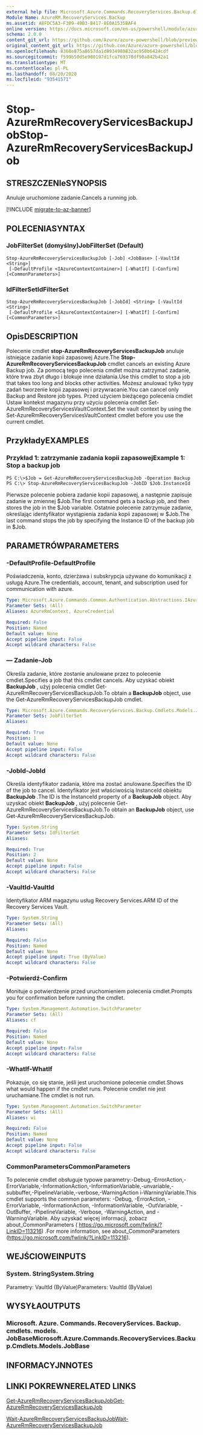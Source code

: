 ```yaml
---
external help file: Microsoft.Azure.Commands.RecoveryServices.Backup.dll-Help.xml
Module Name: AzureRM.RecoveryServices.Backup
ms.assetid: A8FDC5A3-F309-49B3-B417-8E0A1535BAF4
online version: https://docs.microsoft.com/en-us/powershell/module/azurerm.recoveryservices.backup/stop-azurermrecoveryservicesbackupjob
schema: 2.0.0
content_git_url: https://github.com/Azure/azure-powershell/blob/preview/src/ResourceManager/RecoveryServices/Commands.RecoveryServices.Backup/help/Stop-AzureRmRecoveryServicesBackupJob.md
original_content_git_url: https://github.com/Azure/azure-powershell/blob/preview/src/ResourceManager/RecoveryServices/Commands.RecoveryServices.Backup/help/Stop-AzureRmRecoveryServicesBackupJob.md
ms.openlocfilehash: 8368e875a8657da1d8934980832ac950b6424cdf
ms.sourcegitcommit: f599b50d5e980197d1fca769378df90a842b42a1
ms.translationtype: MT
ms.contentlocale: pl-PL
ms.lasthandoff: 08/20/2020
ms.locfileid: "93541571"
---
```

# <span data-ttu-id="558b5-101">Stop-AzureRmRecoveryServicesBackupJob</span><span class="sxs-lookup"><span data-stu-id="558b5-101">Stop-AzureRmRecoveryServicesBackupJob</span></span>

## <span data-ttu-id="558b5-102">STRESZCZENIe</span><span class="sxs-lookup"><span data-stu-id="558b5-102">SYNOPSIS</span></span>
<span data-ttu-id="558b5-103">Anuluje uruchomione zadanie.</span><span class="sxs-lookup"><span data-stu-id="558b5-103">Cancels a running job.</span></span>

[!INCLUDE [migrate-to-az-banner](../../includes/migrate-to-az-banner.md)]

## <span data-ttu-id="558b5-104">POLECENIA</span><span class="sxs-lookup"><span data-stu-id="558b5-104">SYNTAX</span></span>

### <span data-ttu-id="558b5-105">JobFilterSet (domyślny)</span><span class="sxs-lookup"><span data-stu-id="558b5-105">JobFilterSet (Default)</span></span>
```
Stop-AzureRmRecoveryServicesBackupJob [-Job] <JobBase> [-VaultId <String>]
 [-DefaultProfile <IAzureContextContainer>] [-WhatIf] [-Confirm] [<CommonParameters>]
```

### <span data-ttu-id="558b5-106">IdFilterSet</span><span class="sxs-lookup"><span data-stu-id="558b5-106">IdFilterSet</span></span>
```
Stop-AzureRmRecoveryServicesBackupJob [-JobId] <String> [-VaultId <String>]
 [-DefaultProfile <IAzureContextContainer>] [-WhatIf] [-Confirm] [<CommonParameters>]
```

## <span data-ttu-id="558b5-107">Opis</span><span class="sxs-lookup"><span data-stu-id="558b5-107">DESCRIPTION</span></span>
<span data-ttu-id="558b5-108">Polecenie cmdlet **stop-AzureRmRecoveryServicesBackupJob** anuluje istniejące zadanie kopii zapasowej Azure.</span><span class="sxs-lookup"><span data-stu-id="558b5-108">The **Stop-AzureRmRecoveryServicesBackupJob** cmdlet cancels an existing Azure Backup job.</span></span>
<span data-ttu-id="558b5-109">Za pomocą tego polecenia cmdlet można zatrzymać zadanie, które trwa zbyt długo i blokuje inne działania.</span><span class="sxs-lookup"><span data-stu-id="558b5-109">Use this cmdlet to stop a job that takes too long and blocks other activities.</span></span>
<span data-ttu-id="558b5-110">Możesz anulować tylko typy zadań tworzenie kopii zapasowej i przywracanie.</span><span class="sxs-lookup"><span data-stu-id="558b5-110">You can cancel only Backup and Restore job types.</span></span>
<span data-ttu-id="558b5-111">Przed użyciem bieżącego polecenia cmdlet Ustaw kontekst magazynu przy użyciu polecenia cmdlet Set-AzureRmRecoveryServicesVaultContext.</span><span class="sxs-lookup"><span data-stu-id="558b5-111">Set the vault context by using the Set-AzureRmRecoveryServicesVaultContext cmdlet before you use the current cmdlet.</span></span>

## <span data-ttu-id="558b5-112">Przykłady</span><span class="sxs-lookup"><span data-stu-id="558b5-112">EXAMPLES</span></span>

### <span data-ttu-id="558b5-113">Przykład 1: zatrzymanie zadania kopii zapasowej</span><span class="sxs-lookup"><span data-stu-id="558b5-113">Example 1: Stop a backup job</span></span>
```
PS C:\>$Job = Get-AzureRmRecoveryServicesBackupJob -Operation Backup
PS C:\> Stop-AzureRmRecoveryServicesBackupJob -JobID $Job.InstanceId
```

<span data-ttu-id="558b5-114">Pierwsze polecenie pobiera zadanie kopii zapasowej, a następnie zapisuje zadanie w zmiennej $Job.</span><span class="sxs-lookup"><span data-stu-id="558b5-114">The first command gets a backup job, and then stores the job in the $Job variable.</span></span>
<span data-ttu-id="558b5-115">Ostatnie polecenie zatrzymuje zadanie, określając identyfikator wystąpienia zadania kopii zapasowej w $Job.</span><span class="sxs-lookup"><span data-stu-id="558b5-115">The last command stops the job by specifying the Instance ID of the backup job in $Job.</span></span>

## <span data-ttu-id="558b5-116">PARAMETRÓW</span><span class="sxs-lookup"><span data-stu-id="558b5-116">PARAMETERS</span></span>

### <span data-ttu-id="558b5-117">-DefaultProfile</span><span class="sxs-lookup"><span data-stu-id="558b5-117">-DefaultProfile</span></span>
<span data-ttu-id="558b5-118">Poświadczenia, konto, dzierżawa i subskrypcja używane do komunikacji z usługą Azure.</span><span class="sxs-lookup"><span data-stu-id="558b5-118">The credentials, account, tenant, and subscription used for communication with azure.</span></span>

```yaml
Type: Microsoft.Azure.Commands.Common.Authentication.Abstractions.IAzureContextContainer
Parameter Sets: (All)
Aliases: AzureRmContext, AzureCredential

Required: False
Position: Named
Default value: None
Accept pipeline input: False
Accept wildcard characters: False
```

### <span data-ttu-id="558b5-119">— Zadanie</span><span class="sxs-lookup"><span data-stu-id="558b5-119">-Job</span></span>
<span data-ttu-id="558b5-120">Określa zadanie, które zostanie anulowane przez to polecenie cmdlet.</span><span class="sxs-lookup"><span data-stu-id="558b5-120">Specifies a job that this cmdlet cancels.</span></span>
<span data-ttu-id="558b5-121">Aby uzyskać obiekt **BackupJob** , użyj polecenia cmdlet Get-AzureRmRecoveryServicesBackupJob.</span><span class="sxs-lookup"><span data-stu-id="558b5-121">To obtain a **BackupJob** object, use the Get-AzureRmRecoveryServicesBackupJob cmdlet.</span></span>

```yaml
Type: Microsoft.Azure.Commands.RecoveryServices.Backup.Cmdlets.Models.JobBase
Parameter Sets: JobFilterSet
Aliases:

Required: True
Position: 1
Default value: None
Accept pipeline input: False
Accept wildcard characters: False
```

### <span data-ttu-id="558b5-122">-JobId</span><span class="sxs-lookup"><span data-stu-id="558b5-122">-JobId</span></span>
<span data-ttu-id="558b5-123">Określa identyfikator zadania, które ma zostać anulowane.</span><span class="sxs-lookup"><span data-stu-id="558b5-123">Specifies the ID of the job to cancel.</span></span>
<span data-ttu-id="558b5-124">Identyfikator jest właściwością InstanceId obiektu **BackupJob** .</span><span class="sxs-lookup"><span data-stu-id="558b5-124">The ID is the InstanceId property of a **BackupJob** object.</span></span>
<span data-ttu-id="558b5-125">Aby uzyskać obiekt **BackupJob** , użyj polecenie Get-AzureRmRecoveryServicesBackupJob.</span><span class="sxs-lookup"><span data-stu-id="558b5-125">To obtain an **BackupJob** object, use Get-AzureRmRecoveryServicesBackupJob.</span></span>

```yaml
Type: System.String
Parameter Sets: IdFilterSet
Aliases:

Required: True
Position: 2
Default value: None
Accept pipeline input: False
Accept wildcard characters: False
```

### <span data-ttu-id="558b5-126">-VaultId</span><span class="sxs-lookup"><span data-stu-id="558b5-126">-VaultId</span></span>
<span data-ttu-id="558b5-127">Identyfikator ARM magazynu usług Recovery Services.</span><span class="sxs-lookup"><span data-stu-id="558b5-127">ARM ID of the Recovery Services Vault.</span></span>

```yaml
Type: System.String
Parameter Sets: (All)
Aliases:

Required: False
Position: Named
Default value: None
Accept pipeline input: True (ByValue)
Accept wildcard characters: False
```

### <span data-ttu-id="558b5-128">-Potwierdź</span><span class="sxs-lookup"><span data-stu-id="558b5-128">-Confirm</span></span>
<span data-ttu-id="558b5-129">Monituje o potwierdzenie przed uruchomieniem polecenia cmdlet.</span><span class="sxs-lookup"><span data-stu-id="558b5-129">Prompts you for confirmation before running the cmdlet.</span></span>

```yaml
Type: System.Management.Automation.SwitchParameter
Parameter Sets: (All)
Aliases: cf

Required: False
Position: Named
Default value: None
Accept pipeline input: False
Accept wildcard characters: False
```

### <span data-ttu-id="558b5-130">-WhatIf</span><span class="sxs-lookup"><span data-stu-id="558b5-130">-WhatIf</span></span>
<span data-ttu-id="558b5-131">Pokazuje, co się stanie, jeśli jest uruchomione polecenie cmdlet.</span><span class="sxs-lookup"><span data-stu-id="558b5-131">Shows what would happen if the cmdlet runs.</span></span> <span data-ttu-id="558b5-132">Polecenie cmdlet nie jest uruchamiane.</span><span class="sxs-lookup"><span data-stu-id="558b5-132">The cmdlet is not run.</span></span>

```yaml
Type: System.Management.Automation.SwitchParameter
Parameter Sets: (All)
Aliases: wi

Required: False
Position: Named
Default value: None
Accept pipeline input: False
Accept wildcard characters: False
```

### <span data-ttu-id="558b5-133">CommonParameters</span><span class="sxs-lookup"><span data-stu-id="558b5-133">CommonParameters</span></span>
<span data-ttu-id="558b5-134">To polecenie cmdlet obsługuje typowe parametry:-Debug,-ErrorAction,-ErrorVariable,-InformationAction,-InformationVariable,-unvariable,-subbuffer,-PipelineVariable,-verbose,-WarningAction i-WarningVariable.</span><span class="sxs-lookup"><span data-stu-id="558b5-134">This cmdlet supports the common parameters: -Debug, -ErrorAction, -ErrorVariable, -InformationAction, -InformationVariable, -OutVariable, -OutBuffer, -PipelineVariable, -Verbose, -WarningAction, and -WarningVariable.</span></span> <span data-ttu-id="558b5-135">Aby uzyskać więcej informacji, zobacz about_CommonParameters ( https://go.microsoft.com/fwlink/?LinkID=113216) .</span><span class="sxs-lookup"><span data-stu-id="558b5-135">For more information, see about_CommonParameters (https://go.microsoft.com/fwlink/?LinkID=113216).</span></span>

## <span data-ttu-id="558b5-136">WEJŚCIOWE</span><span class="sxs-lookup"><span data-stu-id="558b5-136">INPUTS</span></span>

### <span data-ttu-id="558b5-137">System. String</span><span class="sxs-lookup"><span data-stu-id="558b5-137">System.String</span></span>
<span data-ttu-id="558b5-138">Parametry: VaultId (ByValue)</span><span class="sxs-lookup"><span data-stu-id="558b5-138">Parameters: VaultId (ByValue)</span></span>

## <span data-ttu-id="558b5-139">WYSYŁA</span><span class="sxs-lookup"><span data-stu-id="558b5-139">OUTPUTS</span></span>

### <span data-ttu-id="558b5-140">Microsoft. Azure. Commands. RecoveryServices. Backup. cmdlets. models. JobBase</span><span class="sxs-lookup"><span data-stu-id="558b5-140">Microsoft.Azure.Commands.RecoveryServices.Backup.Cmdlets.Models.JobBase</span></span>

## <span data-ttu-id="558b5-141">INFORMACYJN</span><span class="sxs-lookup"><span data-stu-id="558b5-141">NOTES</span></span>

## <span data-ttu-id="558b5-142">LINKI POKREWNE</span><span class="sxs-lookup"><span data-stu-id="558b5-142">RELATED LINKS</span></span>

[<span data-ttu-id="558b5-143">Get-AzureRmRecoveryServicesBackupJob</span><span class="sxs-lookup"><span data-stu-id="558b5-143">Get-AzureRmRecoveryServicesBackupJob</span></span>](./Get-AzureRmRecoveryServicesBackupJob.md)

[<span data-ttu-id="558b5-144">Wait-AzureRmRecoveryServicesBackupJob</span><span class="sxs-lookup"><span data-stu-id="558b5-144">Wait-AzureRmRecoveryServicesBackupJob</span></span>](./Wait-AzureRmRecoveryServicesBackupJob.md)


